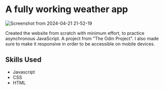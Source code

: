 <h1>A fully working weather app</h1>

![Screenshot from 2024-04-21 21-52-19](https://github.com/WadieZN/weather-app/assets/133617161/e0da8b9c-27ef-4026-93a4-ff7eb09063c2)

<p>Created the website from scratch with minimum effort, to practice asynchronous JavaScript. A project from "The Odin Project". I also made sure to make it responsive in order to be accessible on mobile devices.</p>

<h2>Skills Used</h2>
<ul>
  <li>Javascript</li>
  <li>CSS</li>
  <li>HTML</li>
</ul>
